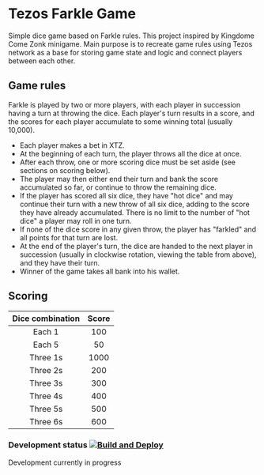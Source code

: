 # Tezos Farkle Game

Simple dice game based on Farkle rules. This project inspired by Kingdome Come Zonk minigame. 
Main purpose is to recreate game rules using Tezos network as a base for storing game state and logic and connect players between each other.

## Game rules

Farkle is played by two or more players, with each player in succession having a turn at throwing the dice. Each player's turn results in a score, and the scores for each player accumulate to some winning total (usually 10,000).

- Each player makes a bet in XTZ.
- At the beginning of each turn, the player throws all the dice at once.
- After each throw, one or more scoring dice must be set aside (see sections on scoring below).
- The player may then either end their turn and bank the score accumulated so far, or continue to throw the remaining dice.
- If the player has scored all six dice, they have "hot dice" and may continue their turn with a new throw of all six dice, adding to the score they have already accumulated. There is no limit to the number of "hot dice" a player may roll in one turn.
- If none of the dice score in any given throw, the player has "farkled" and all points for that turn are lost.
- At the end of the player's turn, the dice are handed to the next player in succession (usually in clockwise rotation, viewing the table from above), and they have their turn.
- Winner of the game takes all bank into his wallet.

## Scoring

| Dice combination | Score |
|:----------------:|:-----:|
| Each 1           | 100   |
| Each 5           | 50    |
| Three 1s         | 1000  |
| Three 2s         | 200   |
| Three 3s         | 300   |
| Three 4s         | 400   |
| Three 5s         | 500   |
| Three 6s         | 600   |

### Development status [![Build and Deploy](https://github.com/dmytrobaida/Tezos-Farkle/actions/workflows/main.yml/badge.svg?branch=main)](https://github.com/dmytrobaida/Tezos-Farkle/actions/workflows/main.yml)

Development currently in progress